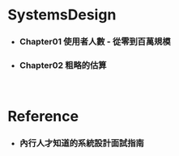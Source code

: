 SystemsDesign
=====
* ### Chapter01 使用者人數 - 從零到百萬規模
* ### Chapter02 粗略的估算
<br />

Reference
=====
* ### 內行人才知道的系統設計面試指南
